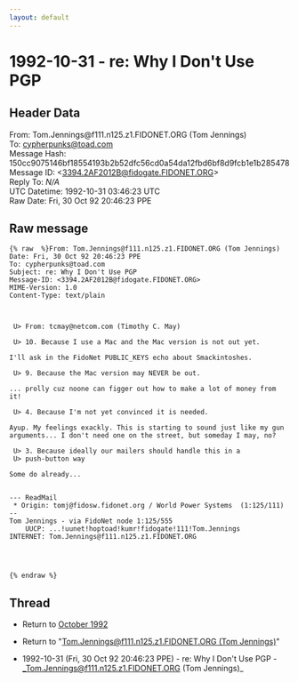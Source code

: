 ```yaml
---
layout: default
---
```


# 1992-10-31 - re: Why I Don't Use PGP

## Header Data

From: Tom.Jennings<span>@</span>f111.n125.z1.FIDONET.ORG (Tom Jennings)<br>
To: cypherpunks@toad.com<br>
Message Hash: 150cc9075146bf18554193b2b52dfc56cd0a54da12fbd6bf8d9fcb1e1b285478<br>
Message ID: \<3394.2AF2012B@fidogate.FIDONET.ORG\><br>
Reply To: _N/A_<br>
UTC Datetime: 1992-10-31 03:46:23 UTC<br>
Raw Date: Fri, 30 Oct 92 20:46:23 PPE<br>

## Raw message

```
{% raw  %}From: Tom.Jennings@f111.n125.z1.FIDONET.ORG (Tom Jennings)
Date: Fri, 30 Oct 92 20:46:23 PPE
To: cypherpunks@toad.com
Subject: re: Why I Don't Use PGP
Message-ID: <3394.2AF2012B@fidogate.FIDONET.ORG>
MIME-Version: 1.0
Content-Type: text/plain



 U> From: tcmay@netcom.com (Timothy C. May)

 U> 10. Because I use a Mac and the Mac version is not out yet.

I'll ask in the FidoNet PUBLIC_KEYS echo about Smackintoshes.

 U> 9. Because the Mac version may NEVER be out.

... prolly cuz noone can figger out how to make a lot of money from
it! 

 U> 4. Because I'm not yet convinced it is needed. 

Ayup. My feelings exackly. This is starting to sound just like my gun
arguments... I don't need one on the street, but someday I may, no?

 U> 3. Because ideally our mailers should handle this in a 
 U> push-button way 

Some do already...


--- ReadMail
 * Origin: tomj@fidosw.fidonet.org / World Power Systems  (1:125/111)
--  
Tom Jennings - via FidoNet node 1:125/555
    UUCP: ...!uunet!hoptoad!kumr!fidogate!111!Tom.Jennings
INTERNET: Tom.Jennings@f111.n125.z1.FIDONET.ORG




{% endraw %}
```

## Thread

+ Return to [October 1992](/archive/1992/10)

+ Return to "[Tom.Jennings<span>@</span>f111.n125.z1.FIDONET.ORG (Tom Jennings)](/author/tom_jennings_at_f111_n125_z1_fidonet_org_tom_jennings_)"

+ 1992-10-31 (Fri, 30 Oct 92 20:46:23 PPE) - re: Why I Don't Use PGP - _Tom.Jennings@f111.n125.z1.FIDONET.ORG (Tom Jennings)_

